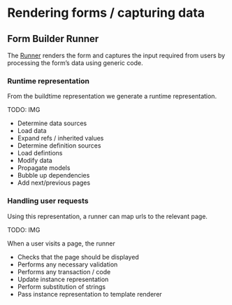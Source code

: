 # Rendering forms / capturing data

## Form Builder Runner

The [Runner](https://github.com/ministryofjustice/fb-runner-node) renders the form and captures the input required from users by processing the form’s data using generic code.

### Runtime representation

From the buildtime representation we generate a runtime representation.

TODO: IMG

- Determine data sources
- Load data
- Expand refs / inherited values
- Determine definition sources
- Load defintions
- Modify data
- Propagate models
- Bubble up dependencies
- Add next/previous pages

### Handling user requests

Using this representation, a runner can map urls to the relevant page.

TODO: IMG

When a user visits a page, the runner

- Checks that the page should be displayed
- Performs any necessary validation
- Performs any transaction / code
- Update instance representation
- Perform substitution of strings
- Pass instance representation to template renderer